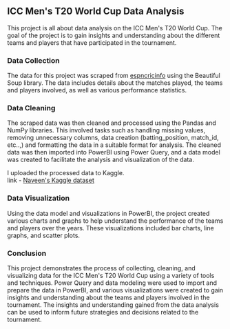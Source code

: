 <h2>ICC Men's T20 World Cup Data Analysis</h2>
This project is all about data analysis on the ICC Men's T20 World Cup. The goal of the project is to gain insights and understanding about the different teams and players that have participated in the tournament.

<h3>Data Collection</h3>
The data for this project was scraped from <a href=https://stats.espncricinfo.com/ci/engine/records/team/match_results.html?id=2022%2F23;trophy=89;type=season>espncricinfo</a> using the Beautiful Soup library. The data includes details about the matches played, the teams and players involved, as well as various performance statistics.

<h3>Data Cleaning</h3>
The scraped data was then cleaned and processed using the Pandas and NumPy libraries. This involved tasks such as handling missing values, removing unnecessary columns, data creation (batting_position, match_id, etc..,) and formatting the data in a suitable format for analysis. The cleaned data was then imported into PowerBI using Power Query, and a data model was created to facilitate the analysis and visualization of the data.
<p></p>
I uploaded the processed data to Kaggle.<br>
link - <a href=https://www.kaggle.com/datasets/naveen9192/icc-mens-t20-world-cup-data>Naveen's Kaggle dataset</a>

<h3>Data Visualization</h3>
Using the data model and visualizations in PowerBI, the project created various charts and graphs to help understand the performance of the teams and players over the years. These visualizations included bar charts, line graphs, and scatter plots.

<h3>Conclusion</h3>
This project demonstrates the process of collecting, cleaning, and visualizing data for the ICC Men's T20 World Cup using a variety of tools and techniques. Power Query and data modeling were used to import and prepare the data in PowerBI, and various visualizations were created to gain insights and understanding about the teams and players involved in the tournament. The insights and understanding gained from the data analysis can be used to inform future strategies and decisions related to the tournament.

